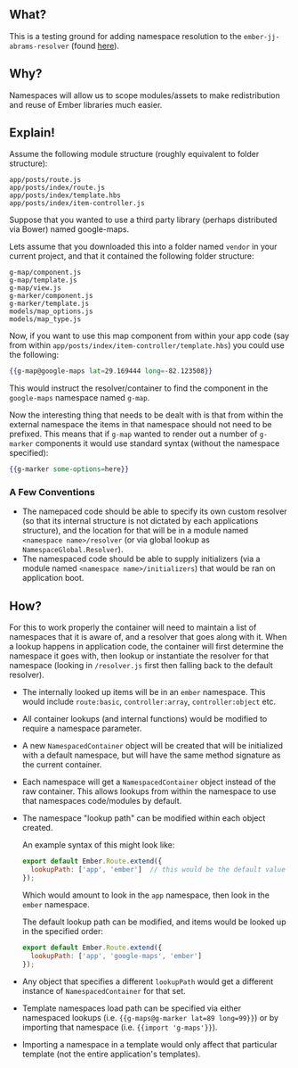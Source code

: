 ## What?

This is a testing ground for adding namespace resolution to the 
`ember-jj-abrams-resolver` (found [here](https://github.com/stefanpenner/ember-jj-abrams-resolver)).

## Why?

Namespaces will allow us to scope modules/assets to make redistribution and reuse of Ember libraries
much easier.

## Explain!

Assume the following module structure (roughly equivalent to folder structure):

```
app/posts/route.js
app/posts/index/route.js
app/posts/index/template.hbs
app/posts/index/item-controller.js
```

Suppose that you wanted to use a third party library (perhaps distributed via Bower) named google-maps.

Lets assume that you downloaded this into a folder named `vendor` in your current project, and that it contained
the following folder structure:

```
g-map/component.js
g-map/template.js
g-map/view.js
g-marker/component.js
g-marker/template.js
models/map_options.js
models/map_type.js
```

Now, if you want to use this map component from within your app code (say from within `app/posts/index/item-controller/template.hbs`)
you could use the following:

```handlebars
{{g-map@google-maps lat=29.169444 long=-82.123508}}
```

This would instruct the resolver/container to find the component in the `google-maps` namespace named `g-map`.

Now the interesting thing that needs to be dealt with is that from within the external namespace the items in that namespace
should not need to be prefixed. This means that if `g-map` wanted to render out a number of `g-marker` components it would
use standard syntax (without the namespace specified):

```handlebars
{{g-marker some-options=here}}
```

### A Few Conventions

* The namepaced code should be able to specify its own custom resolver (so that its internal structure is not dictated by each applications structure),
  and the location for that will be in a module named `<namespace name>/resolver` (or via global lookup as `NamespaceGlobal.Resolver`).
* The namespaced code should be able to supply initializers (via a module named `<namespace name>/initializers`) that would be ran on application boot.

## How?

For this to work properly the container will need to maintain a list of namespaces that it is aware of, and a resolver that goes along with it.
When a lookup happens in application code, the container will first determine the namespace it goes with, then lookup or instantiate the resolver
for that namespace (looking in `/resolver.js` first then falling back to the default resolver).

* The internally looked up items will be in an `ember` namespace. This would include `route:basic`, `controller:array`, `controller:object` etc.
* All container lookups (and internal functions) would be modified to require a namespace parameter.
* A new `NamespacedContainer` object will be created that will be initialized with a default namespace, but will have the same method signature as the current container.
* Each namespace will get a `NamespacedContainer` object instead of the raw container. This allows lookups from within the namespace to use that namespaces code/modules by default.
* The namespace "lookup path" can be modified within each object created.

  An example syntax of this might look like:

  ```javascript
  export default Ember.Route.extend({
    lookupPath: ['app', 'ember']  // this would be the default value and would not be required
  });
  ```

  Which would amount to look in the `app` namespace, then look in the `ember` namespace.

  The default lookup path can be modified, and items would be looked up in the specified order:

  ```javascript
  export default Ember.Route.extend({
    lookupPath: ['app', 'google-maps', 'ember']
  });
  ```
* Any object that specifies a different `lookupPath` would get a different instance of `NamespacedContainer` for that set.
* Template namespaces load path can be specified via either namespaced lookups (i.e. `{{g-maps@g-marker lat=89 long=99}}`) or by importing that namespace (i.e. `{{import 'g-maps'}}`).
* Importing a namespace in a template would only affect that particular template (not the entire application's templates).
